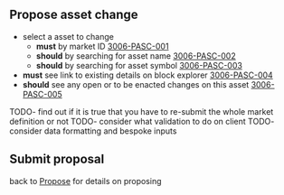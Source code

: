 ## Propose asset change

- select a asset to change
  - **must** by market ID <a name="3006-PASC-001" href="#3006-PASC-001">3006-PASC-001</a>
  - **should** by searching for asset name <a name="3006-PASC-002" href="#3006-PASC-002">3006-PASC-002</a>
  - **should** by searching for asset symbol <a name="3006-PASC-003" href="#3006-PASC-003">3006-PASC-003</a>
- **must** see link to existing details on block explorer <a name="3006-PASC-004" href="#3006-PASC-004">3006-PASC-004</a>
- **should** see any open or to be enacted changes on this asset <a name="3006-PASC-005" href="#3006-PASC-005">3006-PASC-005</a>

TODO- find out if it is true that you have to re-submit the whole market definition or not
TODO- consider what validation to do on client
TODO- consider data formatting and bespoke inputs

## Submit proposal

back to [Propose](./3002-PROP-propose.md) for details on proposing
 